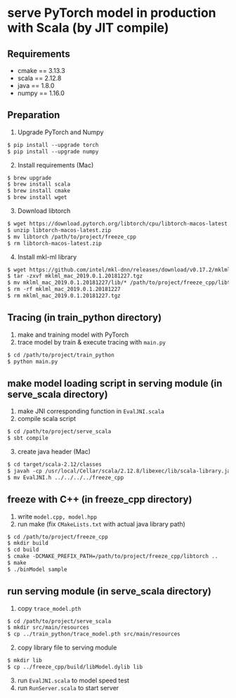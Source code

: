 # serve PyTorch model in production with Scala (by JIT compile)

## Requirements
+ cmake == 3.13.3
+ scala == 2.12.8
+ java == 1.8.0
+ numpy == 1.16.0

## Preparation
1. Upgrade PyTorch and Numpy
```markdown
$ pip install --upgrade torch
$ pip install --upgrade numpy
```
2. Install requirements (Mac)
```markdown
$ brew upgrade
$ brew install scala
$ brew install cmake
$ brew install wget
```
3. Download libtorch
```markdown
$ wget https://download.pytorch.org/libtorch/cpu/libtorch-macos-latest.zip
$ unzip libtorch-macos-latest.zip
$ mv libtorch /path/to/project/freeze_cpp
$ rm libtorch-macos-latest.zip
```
4. Install mkl-ml library
```markdown
$ wget https://github.com/intel/mkl-dnn/releases/download/v0.17.2/mklml_mac_2019.0.1.20181227.tgz
$ tar -zxvf mklml_mac_2019.0.1.20181227.tgz
$ mv mklml_mac_2019.0.1.20181227/lib/* /path/to/project/freeze_cpp/libtorch/lib/
$ rm -rf mklml_mac_2019.0.1.20181227
$ rm mklml_mac_2019.0.1.20181227.tgz
```

## Tracing (in train_python directory)
1. make and training model with PyTorch
2. trace model by train & execute tracing with ```main.py```
```markdown
$ cd /path/to/project/train_python
$ python main.py
```

## make model loading script in serving module (in serve_scala directory)
1. make JNI corresponding function in ```EvalJNI.scala```
2. compile scala script
```markdown
$ cd /path/to/project/serve_scala
$ sbt compile
```
3. create java header (Mac)
```markdown
$ cd target/scala-2.12/classes
$ javah -cp /usr/local/Cellar/scala/2.12.8/libexec/lib/scala-library.jar:. EvalJNI
$ mv EvalJNI.h ../../../../freeze_cpp
```

## freeze with C++ (in freeze_cpp directory)
1. write ```model.cpp, model.hpp```
2. run make (fix ```CMakeLists.txt``` with actual java library path)
```markdown
$ cd /path/to/project/freeze_cpp
$ mkdir build
$ cd build
$ cmake -DCMAKE_PREFIX_PATH=/path/to/project/freeze_cpp/libtorch ..
$ make
$ ./binModel sample
```

## run serving module (in serve_scala directory)
1. copy ```trace_model.pth```
```markdown
$ cd /path/to/project/serve_scala
$ mkdir src/main/resources
$ cp ../train_python/trace_model.pth src/main/resources
```
2. copy library file to serving module
```markdown
$ mkdir lib
$ cp ../freeze_cpp/build/libModel.dylib lib
```
3. run ```EvalJNI.scala``` to model speed test
4. run ```RunServer.scala``` to start server

